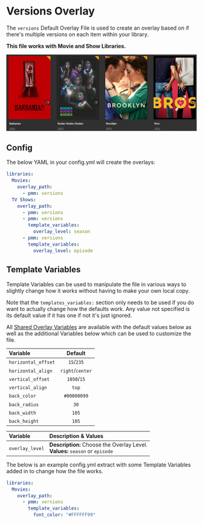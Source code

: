 # Versions Overlay

The `versions` Default Overlay File is used to create an overlay based on if there's multiple versions on each item within your library.

**This file works with Movie and Show Libraries.**

![](images/version.png)

## Config

The below YAML in your config.yml will create the overlays:

```yaml
libraries:
  Movies:
    overlay_path:
      - pmm: versions
  TV Shows:
    overlay_path:
      - pmm: versions
      - pmm: versions
        template_variables:
          overlay_level: season
      - pmm: versions
        template_variables:
          overlay_level: episode
```

## Template Variables

Template Variables can be used to manipulate the file in various ways to slightly change how it works without having to make your own local copy.

Note that the `templates_variables:` section only needs to be used if you do want to actually change how the defaults work. Any value not specified is its default value if it has one if not it's just ignored.

All [Shared Overlay Variables](../overlay_variables) are available with the default values below as well as the additional Variables below which can be used to customize the file.

| Variable            |     Default      |
|:--------------------|:----------------:|
| `horizontal_offset` |    `15`/`235`    |
| `horizontal_align`  | `right`/`center` |
| `vertical_offset`   |   `1050`/`15`    |
| `vertical_align`    |      `top`       |
| `back_color`        |   `#00000099`    |
| `back_radius`       |       `30`       |
| `back_width`        |      `105`       |
| `back_height`       |      `105`       |

| Variable        | Description & Values                                                            |
|:----------------|:--------------------------------------------------------------------------------|
| `overlay_level` | **Description:** Choose the Overlay Level.<br>**Values:** `season` or `episode` |

The below is an example config.yml extract with some Template Variables added in to change how the file works.

```yaml
libraries:
  Movies:
    overlay_path:
      - pmm: versions
        template_variables:
          font_color: "#FFFFFF99"
```

